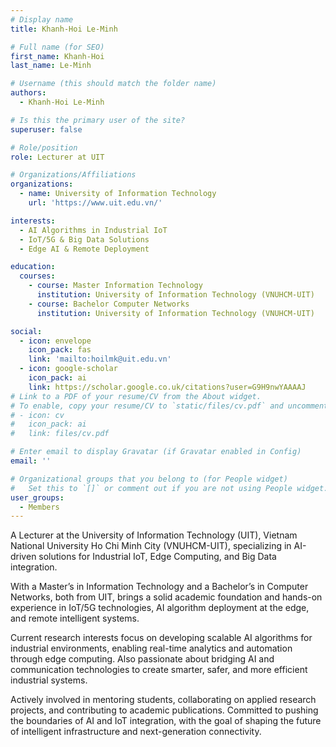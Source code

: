 ```yaml
---
# Display name
title: Khanh-Hoi Le-Minh

# Full name (for SEO)
first_name: Khanh-Hoi
last_name: Le-Minh

# Username (this should match the folder name)
authors:
  - Khanh-Hoi Le-Minh

# Is this the primary user of the site?
superuser: false

# Role/position
role: Lecturer at UIT

# Organizations/Affiliations
organizations:
  - name: University of Information Technology
    url: 'https://www.uit.edu.vn/'

interests:
  - AI Algorithms in Industrial IoT
  - IoT/5G & Big Data Solutions
  - Edge AI & Remote Deployment 

education:
  courses:
    - course: Master Information Technology
      institution: University of Information Technology (VNUHCM-UIT)
    - course: Bachelor Computer Networks
      institution: University of Information Technology (VNUHCM-UIT)

social:
  - icon: envelope
    icon_pack: fas
    link: 'mailto:hoilmk@uit.edu.vn'
  - icon: google-scholar
    icon_pack: ai
    link: https://scholar.google.co.uk/citations?user=G9H9nwYAAAAJ
# Link to a PDF of your resume/CV from the About widget.
# To enable, copy your resume/CV to `static/files/cv.pdf` and uncomment the lines below.
# - icon: cv
#   icon_pack: ai
#   link: files/cv.pdf

# Enter email to display Gravatar (if Gravatar enabled in Config)
email: ''

# Organizational groups that you belong to (for People widget)
#   Set this to `[]` or comment out if you are not using People widget.
user_groups:
  - Members
---
```


A Lecturer at the University of Information Technology (UIT), Vietnam National University Ho Chi Minh City (VNUHCM-UIT), specializing in AI-driven solutions for Industrial IoT, Edge Computing, and Big Data integration.

With a Master’s in Information Technology and a Bachelor’s in Computer Networks, both from UIT, brings a solid academic foundation and hands-on experience in IoT/5G technologies, AI algorithm deployment at the edge, and remote intelligent systems.

Current research interests focus on developing scalable AI algorithms for industrial environments, enabling real-time analytics and automation through edge computing. Also passionate about bridging AI and communication technologies to create smarter, safer, and more efficient industrial systems.

Actively involved in mentoring students, collaborating on applied research projects, and contributing to academic publications. Committed to pushing the boundaries of AI and IoT integration, with the goal of shaping the future of intelligent infrastructure and next-generation connectivity.
